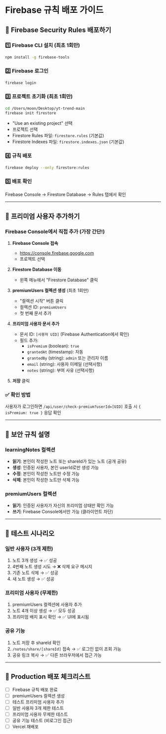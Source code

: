 # Firebase 규칙 배포 가이드

## 🚀 Firebase Security Rules 배포하기

### 1️⃣ Firebase CLI 설치 (최초 1회만)
```bash
npm install -g firebase-tools
```

### 2️⃣ Firebase 로그인
```bash
firebase login
```

### 3️⃣ 프로젝트 초기화 (최초 1회만)
```bash
cd /Users/moon/Desktop/yt-trend-main
firebase init firestore
```
- "Use an existing project" 선택
- 프로젝트 선택
- Firestore Rules 파일: `firestore.rules` (기본값)
- Firestore Indexes 파일: `firestore.indexes.json` (기본값)

### 4️⃣ 규칙 배포
```bash
firebase deploy --only firestore:rules
```

### 5️⃣ 배포 확인
Firebase Console → Firestore Database → Rules 탭에서 확인

---

## 👤 프리미엄 사용자 추가하기

### Firebase Console에서 직접 추가 (가장 간단!)

1. **Firebase Console 접속**
   - https://console.firebase.google.com
   - 프로젝트 선택

2. **Firestore Database 이동**
   - 왼쪽 메뉴에서 "Firestore Database" 클릭

3. **premiumUsers 컬렉션 생성** (최초 1회만)
   - "컬렉션 시작" 버튼 클릭
   - 컬렉션 ID: `premiumUsers`
   - 첫 번째 문서 추가

4. **프리미엄 사용자 문서 추가**
   - 문서 ID: `[사용자 UID]` (Firebase Authentication에서 확인)
   - 필드 추가:
     - `isPremium` (boolean): `true`
     - `grantedAt` (timestamp): 자동
     - `grantedBy` (string): `admin` 또는 관리자 이름
     - `email` (string): 사용자 이메일 (선택사항)
     - `notes` (string): 부여 사유 (선택사항)

5. **저장** 클릭

### ✅ 확인 방법
사용자가 로그인하면 `/api/user/check-premium?userId=[UID]` 호출 시
`{ isPremium: true }` 응답 확인

---

## 🔐 보안 규칙 설명

### learningNotes 컬렉션
- **읽기**: 본인이 작성한 노트 또는 shareId가 있는 노트 (공개 공유)
- **생성**: 인증된 사용자, 본인 userId로만 생성 가능
- **수정**: 본인이 작성한 노트만 수정 가능
- **삭제**: 본인이 작성한 노트만 삭제 가능

### premiumUsers 컬렉션
- **읽기**: 인증된 사용자가 자신의 프리미엄 상태만 확인 가능
- **쓰기**: Firebase Console에서만 가능 (클라이언트 차단)

---

## 🧪 테스트 시나리오

### 일반 사용자 (3개 제한)
1. 노트 3개 생성 → ✅ 성공
2. 4번째 노트 생성 시도 → ❌ 삭제 요구 메시지
3. 기존 노트 삭제 → ✅ 성공
4. 새 노트 생성 → ✅ 성공

### 프리미엄 사용자 (무제한)
1. premiumUsers 컬렉션에 사용자 추가
2. 노트 4개 이상 생성 → ✅ 모두 성공
3. 프리미엄 배지 표시 확인 → ✅ UI에 표시됨

### 공유 기능
1. 노트 저장 후 shareId 확인
2. `/notes/share/[shareId]` 접속 → ✅ 로그인 없이 조회 가능
3. 공유 링크 복사 → ✅ 다른 브라우저에서 접근 가능

---

## 📱 Production 배포 체크리스트

- [ ] Firebase 규칙 배포 완료
- [ ] premiumUsers 컬렉션 생성
- [ ] 테스트 프리미엄 사용자 추가
- [ ] 일반 사용자 3개 제한 테스트
- [ ] 프리미엄 사용자 무제한 테스트
- [ ] 공유 기능 테스트 (비로그인 접근)
- [ ] Vercel 재배포
